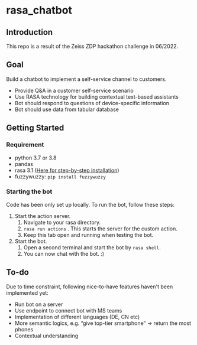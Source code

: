 # rasa_chatbot

## Introduction

This repo is a result of the Zeiss ZDP hackathon challenge in 06/2022. 

## Goal

Build a chatbot to implement a self-service channel to customers. 

- Provide Q&A in a customer self-service scenario
- Use RASA technology for building contextual text-based assistants
- Bot should respond to questions of device-specific information
- Bot should use data from tabular database

## Getting Started

### Requirement

- python 3.7 or 3.8
- pandas
- rasa 3.1 ([Here for step-by-step installation](https://rasa.com/docs/rasa/installation/))
- fuzzywuzzy: `pip install fuzzywuzzy`

### Starting the bot

Code has been only set up locally. To run the bot, follow these steps: 

1. Start the action server.
    1. Navigate to your rasa directory. 
    2. `rasa run actions` . This starts the server for the custom action. 
    3. Keep this tab open and running when testing the bot. 
2. Start the bot. 
    1. Open a second terminal and start the bot by `rasa shell`. 
    2. You can now chat with the bot. :) 

## To-do

Due to time constraint, following nice-to-have features haven't been implemented yet:

- Run bot on a server
- Use endpoint to connect bot with MS teams
- Implementation of different languages (DE, CN etc)
- More semantic logics, e.g. “give top-tier smartphone” -> return the most phones
- Contextual understanding
